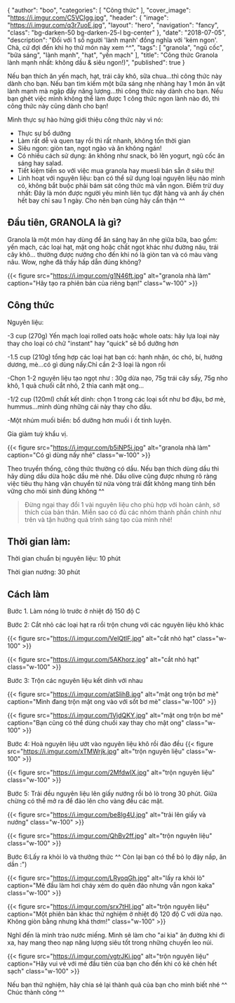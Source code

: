 
{
   "author": "boo",
   "categories": [
      "Công thức"
   ],
   "cover_image": "https://i.imgur.com/C5VCIgg.jpg",
  "header": {
    "image": "https://i.imgur.com/q3r7uoE.jpg",
    "layout": "hero",
    "navigation": "fancy",
    "class": "bg-darken-50 bg-darken-25-l bg-center"
  },
   "date": "2018-07-05",
   "description": "Đối với 1 số người 'lành mạnh' đồng nghĩa với 'kém ngon'. Chà, cứ đợi đến khi họ thử món này xem ^^",
   "tags": [
            "granola", "ngũ cốc", "bữa sáng", "lành mạnh", "hạt", "yến mạch"
   ],
"title": "Công thức Granola lành mạnh nhất: không dầu & siêu ngon!)",
"published": true
}

Nếu bạn thích ăn yến mạch, hạt, trái cây khô, sữa chua...thì công thức này dành cho bạn.
Nếu bạn tìm kiếm một bữa sáng nhẹ nhàng hay 1 món ăn vặt lành mạnh mà ngập đầy năng lượng...thì công thức này dành cho bạn.
Nếu bạn ghét việc mình không thể làm được 1 công thức ngon lành nào đó, thì công thức này cũng dành cho bạn!

Mình thực sự hào hứng giới thiệu công thức này vì nó:

- Thực sự bổ dưỡng
- Làm rất dễ và quen tay rồi thì rất nhanh, không tốn thời gian
- Siêu ngon: giòn tan, ngọt ngào và ăn không ngán!
- Có nhiều cách sử dụng: ăn không như snack, bỏ lên yogurt, ngũ cốc ăn sáng hay salad.
- Tiết kiệm tiền so với việc mua granola hay muesli bán sẵn ở siêu thị!
- Linh hoạt với nguyên liệu: bạn có thể sử dụng loại nguyên liệu nào mình có, không bắt buộc phải bám sát công thức mà vẫn ngon.
Điểm trừ duy nhất: Đây là món được người yêu mình liên tục đặt hàng và anh ấy chén hết bay chỉ sau 1 ngày. Cho nên bạn cũng hãy cẩn thận ^^

## Đầu tiên, GRANOLA là gì?

Granola là một món hay dùng để ăn sáng hay ăn nhẹ giữa bữa, bao gồm: yến mạch, các loại hạt, mật ong hoặc chất ngọt khác như đường nâu, trái cây khô... thường được nướng cho đến khi nó là giòn tan và có màu vàng nâu. Wow, nghe đã thấy hấp dẫn đúng không?

{{< figure src="https://i.imgur.com/g1N46ft.jpg" alt="granola nhà làm" caption="Hãy tạo ra phiên bản của riêng bạn!" class="w-100" >}}

## Công thức

Nguyên liệu:

-3 cup (270g) Yến mạch loại rolled oats hoặc whole oats: hãy lựa loại này thay cho loại có chữ "instant" hay "quick" sẽ bổ dưỡng hơn

-1.5 cup (210g) tổng hợp các loại hạt bạn có: hạnh nhân, óc chó, bí, hướng dương, mè...có gì dùng nấy.Chỉ cần 2-3 loại là ngon rồi

-Chọn 1-2 nguyên liệu tạo ngọt như : 30g dừa nạo, 75g trái cây sấy, 75g nho khô, 1 quả chuối cắt nhỏ, 2 thìa canh mật ong...

-1/2 cup (120ml) chất kết dính: chọn 1 trong các loại sốt như bơ đậu, bơ mè, hummus...mình dùng những cái này thay cho dầu.

-Một nhúm muối biển: bổ dưỡng hơn muối i ốt tinh luyện.

Gia giảm tuỳ khẩu vị.

{{< figure src="https://i.imgur.com/b5iNP5i.jpg" alt="granola nhà làm" caption="Có gì dùng nấy nhé" class="w-100" >}}

Theo truyền thống, công thức thường có dầu. Nếu bạn thích dùng dầu thì hãy dùng dầu dừa hoặc dầu mè nhé. Dầu olive cũng được nhưng rõ ràng việc tiêu thụ hàng vận chuyển từ nửa vòng trái đất không mang tính bền vững cho môi sinh đúng không ^^

> Đừng ngại thay đổi 1 vài nguyên liệu cho phù hợp với hoàn cảnh, sở thích của bản thân. Miễn sao có đủ các nhóm thành phần chính như trên và tận hưởng quá trình sáng tạo của mình nhé!

## Thời gian làm:

Thời gian chuẩn bị nguyên liệu: 10 phút

Thời gian nướng: 30 phút

## Cách làm

Bước 1. Làm nóng lò trước ở nhiệt độ 150 độ C

Bước 2: Cắt nhỏ các loại hạt ra rồi trộn chung với các nguyên liệu khô khác

{{< figure src="https://i.imgur.com/VelQtIF.jpg" alt="cắt nhỏ hạt" class="w-100" >}}

{{< figure src="https://i.imgur.com/5AKhorz.jpg" alt="cắt nhỏ hạt" class="w-100" >}}

Bước 3: Trộn các nguyên liệu kết dính với nhau

{{< figure src="https://i.imgur.com/atSlihB.jpg" alt="mật ong trộn bơ mè" caption="Mình đang trộn mật ong vào với sốt bơ mè" class="w-100" >}}

{{< figure src="https://i.imgur.com/1VjdQKY.jpg" alt="mật ong trộn bơ mè" caption="Bạn cũng có thể dùng chuối xay thay cho mật ong" class="w-100" >}}

Bước 4: Hoà nguyên liệu ướt vào nguyên liệu khô rồi đảo đều
{{< figure src="https://i.imgur.com/xTMWrjk.jpg" alt="trộn nguyên liệu" class="w-100" >}}

{{< figure src="https://i.imgur.com/2MfdwIX.jpg" alt="trộn nguyên liệu" class="w-100" >}}

Bước 5: Trải đều nguyên liệu lên giấy nướng rồi bỏ lò trong 30 phút. Giữa chừng có thể mở ra để đảo lên cho vàng đều các mặt.

{{< figure src="https://i.imgur.com/be8lg4U.jpg" alt="trải lên giấy và nướng" class="w-100" >}}

{{< figure src="https://i.imgur.com/QhBv2ff.jpg" alt="trộn nguyên liệu" class="w-100" >}}

Bước 6:Lấy ra khỏi lò và thưởng thức ^^ Còn lại bạn có thể bỏ lọ đậy nắp, ăn dần :")

{{< figure src="https://i.imgur.com/LRyoqGh.jpg" alt="lấy ra khỏi lò" caption="Mẻ đầu làm hơi cháy xém do quên đảo nhưng vẫn ngon kaka" class="w-100" >}}

{{< figure src="https://i.imgur.com/srx7tHI.jpg" alt="trộn nguyên liệu" caption="Một phiên bản khác thử nghiệm ở nhiệt độ 120 độ C với dừa nạo. Không giòn bằng nhưng khá thơm!" class="w-100" >}}

Nghĩ đến là mình trào nước miếng. Mình sẽ làm cho "ai kia" ăn đường khi đi xa, hay mang theo nạp năng lượng siêu tốt trong những chuyến leo núi.

{{< figure src="https://i.imgur.com/vgtrJKi.jpg" alt="trộn nguyên liệu" caption="Hãy vui vẻ với mẻ đầu tiên của bạn cho đến khi có kẻ chén hết sạch" class="w-100" >}}

Nếu bạn thử nghiệm, hãy chia sẻ lại thành quả của bạn cho mình biết nhé ^^ Chúc thành công ^^
